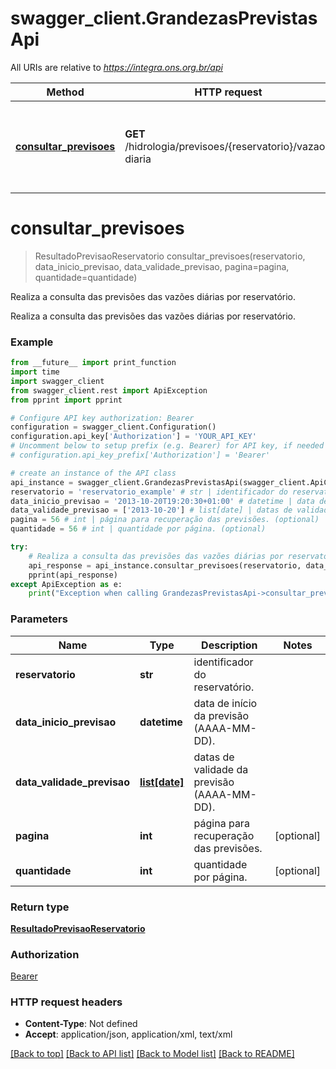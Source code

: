 # swagger_client.GrandezasPrevistasApi

All URIs are relative to *https://integra.ons.org.br/api*

Method | HTTP request | Description
------------- | ------------- | -------------
[**consultar_previsoes**](GrandezasPrevistasApi.md#consultar_previsoes) | **GET** /hidrologia/previsoes/{reservatorio}/vazao-diaria | Realiza a consulta das previsões das vazões diárias por reservatório.

# **consultar_previsoes**
> ResultadoPrevisaoReservatorio consultar_previsoes(reservatorio, data_inicio_previsao, data_validade_previsao, pagina=pagina, quantidade=quantidade)

Realiza a consulta das previsões das vazões diárias por reservatório.

Realiza a consulta das previsões das vazões diárias por reservatório.

### Example
```python
from __future__ import print_function
import time
import swagger_client
from swagger_client.rest import ApiException
from pprint import pprint

# Configure API key authorization: Bearer
configuration = swagger_client.Configuration()
configuration.api_key['Authorization'] = 'YOUR_API_KEY'
# Uncomment below to setup prefix (e.g. Bearer) for API key, if needed
# configuration.api_key_prefix['Authorization'] = 'Bearer'

# create an instance of the API class
api_instance = swagger_client.GrandezasPrevistasApi(swagger_client.ApiClient(configuration))
reservatorio = 'reservatorio_example' # str | identificador do reservatório.
data_inicio_previsao = '2013-10-20T19:20:30+01:00' # datetime | data de início da previsão  (AAAA-MM-DD).
data_validade_previsao = ['2013-10-20'] # list[date] | datas de validade da previsão (AAAA-MM-DD).
pagina = 56 # int | página para recuperação das previsões. (optional)
quantidade = 56 # int | quantidade por página. (optional)

try:
    # Realiza a consulta das previsões das vazões diárias por reservatório.
    api_response = api_instance.consultar_previsoes(reservatorio, data_inicio_previsao, data_validade_previsao, pagina=pagina, quantidade=quantidade)
    pprint(api_response)
except ApiException as e:
    print("Exception when calling GrandezasPrevistasApi->consultar_previsoes: %s\n" % e)
```

### Parameters

Name | Type | Description  | Notes
------------- | ------------- | ------------- | -------------
 **reservatorio** | **str**| identificador do reservatório. | 
 **data_inicio_previsao** | **datetime**| data de início da previsão  (AAAA-MM-DD). | 
 **data_validade_previsao** | [**list[date]**](date.md)| datas de validade da previsão (AAAA-MM-DD). | 
 **pagina** | **int**| página para recuperação das previsões. | [optional] 
 **quantidade** | **int**| quantidade por página. | [optional] 

### Return type

[**ResultadoPrevisaoReservatorio**](ResultadoPrevisaoReservatorio.md)

### Authorization

[Bearer](../README.md#Bearer)

### HTTP request headers

 - **Content-Type**: Not defined
 - **Accept**: application/json, application/xml, text/xml

[[Back to top]](#) [[Back to API list]](../README.md#documentation-for-api-endpoints) [[Back to Model list]](../README.md#documentation-for-models) [[Back to README]](../README.md)

